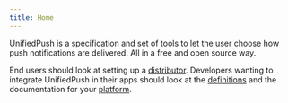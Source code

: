 ```yaml
---
title: Home
---
```


UnifiedPush is a specification and set of tools to let the user choose how push notifications are delivered. All in a free and open source way.

End users should look at setting up a [distributor](/users/distributors/).
Developers wanting to integrate UnifiedPush in their apps should look at the [definitions](/spec/definitions) and the documentation for your [platform](/developers/).
